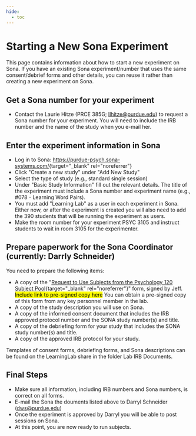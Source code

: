 ```yaml
---
hide:
  - toc
---
```


# Starting a New Sona Experiment

This page contains information about how to start a new experiment on Sona. If you have an existing Sona experiment/number that uses the same consent/debrief forms and other details, you can reuse it rather than creating a new experiment on Sona. 

## Get a Sona number for your experiment

* Contact the Laurie Hitze (PRCE 385G; <llhitze@purdue.edu>) to request a Sona number for your experiment. You will need to include the IRB number and the name of the study when you e-mail her.

## Enter the experiment information in Sona

* Log in to Sona: <https://purdue-psych.sona-systems.com/>{target="_blank" rel="noreferrer"}
* Click "Create a new study" under "Add New Study" 
* Select the type of study (e.g., standard single session)
* Under "Basic Study Information" fill out the relevant details. The title of the experiment must include a Sona number and experiment name (e.g., #078 - Learning Word Pairs).
* You must add "Learning Lab" as a user in each experiment in Sona. Either now, or after the experiment is created you will also need to add the 390 students that will be running the experiment as users.
* Make the room number for your experiment PSYC 3105 and instruct students to wait in room 3105 for the experimenter.

## Prepare paperwork for the Sona Coordinator (currently: Darrly Schneider)

You need to prepare the following items:

* A copy of the "[Request to Use Subjects from the Psychology 120 Subject Pool](../../downloads/Request_to_Use_the_PSY120_Research_Participant_Pool.doc){target="_blank" rel="noreferrer"}" form, signed by Jeff. <mark>Include link to pre-signed copy here</mark> You can obtain a pre-signed copy of this form from any key personnel member in the lab.
* A copy of the study description you will use on Sona.
* A copy of the informed consent document that includes the IRB approved protocol number and the SONA study number(s) and title.
* A copy of the debriefing form for your study that includes the SONA study number(s) and title.
* A copy of the approved IRB protocol for your study.

Templates of consent forms, debriefing forms, and Sona descriptions can be found on the LearningLab share in the folder Lab IRB Documents.

## Final Steps

* Make sure all information, including IRB numbers and Sona numbers, is correct on all forms.
* E-mail the Sona the douments listed above to Darryl Schneider (<dws@purdue.edu>)
* Once the experiment is approved by Darryl you will be able to post sessions on Sona.
* At this point, you are now ready to run subjects.
